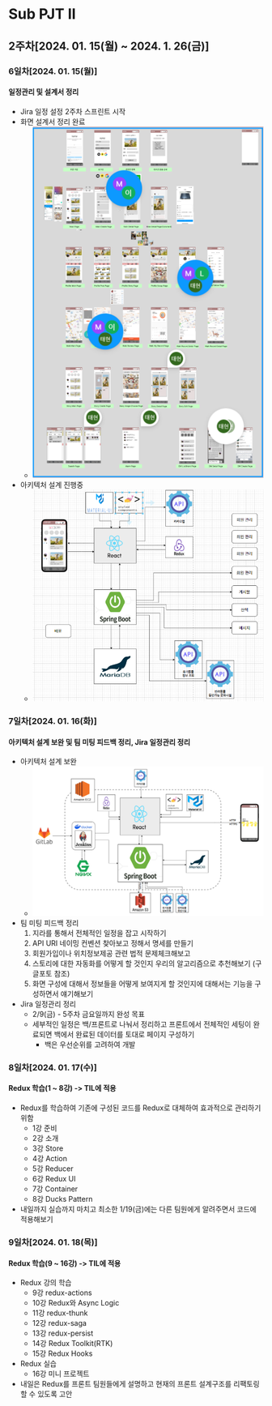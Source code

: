 # Sub PJT II

## 2주차[2024. 01. 15(월) ~ 2024. 1. 26(금)]

### 6일차[2024. 01. 15(월)]

#### 일정관리 및 설계서 정리
- Jira 일정 설정 2주차 스프린트 시작
- 화면 설계서 정리 완료
  - ![image](Figma.PNG)
- 아키텍처 설계 진행중
  - ![image](Architecture.PNG)

### 7일차[2024. 01. 16(화)]

#### 아키텍처 설계 보완 및 팀 미팅 피드백 정리, Jira 일정관리 정리
- 아키텍처 설계 보완
  - ![image](Architecture2.PNG)
- 팀 미팅 피드백 정리
  1. 지라를 통해서 전체적인 일정을 잡고 시작하기
  2. API URI 네이밍 컨벤션 찾아보고 정해서 명세를 만들기
  3. 회원가입이나 위치정보제공 관련 법적 문제체크해보고
  4. 스토리에 대한 자동화를 어떻게 할 것인지 우리의 알고리즘으로 추천해보기 (구글포토 참조)
  5. 화면 구성에 대해서 정보들을 어떻게 보여지게 할 것인지에 대해서는 기능을 구성하면서 얘기해보기
- Jira 일정관리 정리
  - 2/9(금) - 5주차 금요일까지 완성 목표
  - 세부적인 일정은 백/프론트로 나눠서 정리하고 프론트에서 전체적인 세팅이 완료되면 백에서 완료된 데이터를 토대로 페이지 구성하기
    - 백은 우선순위를 고려하여 개발

### 8일차[2024. 01. 17(수)]

#### Redux 학습(1 ~ 8강) -> TIL에 적용
- Redux를 학습하여 기존에 구성된 코드를 Redux로 대체하여 효과적으로 관리하기 위함
  - 1강 준비
  - 2강 소개
  - 3강 Store
  - 4강 Action
  - 5강 Reducer
  - 6강 Redux UI
  - 7강 Container
  - 8강 Ducks Pattern
- 내일까지 실습까지 마치고 최소한 1/19(금)에는 다른 팀원에게 알려주면서 코드에 적용해보기

### 9일차[2024. 01. 18(목)]

#### Redux 학습(9 ~ 16강) -> TIL에 적용
- Redux 강의 학습
  - 9강 redux-actions
  - 10강 Redux와 Async Logic
  - 11강 redux-thunk
  - 12강 redux-saga
  - 13강 redux-persist
  - 14강 Redux Toolkit(RTK)
  - 15강 Redux Hooks
- Redux 실습
  - 16강 미니 프로젝트
- 내일은 Redux를 프론트 팀원들에게 설명하고 현재의 프론트 설계구조를 리팩토링할 수 있도록 고안